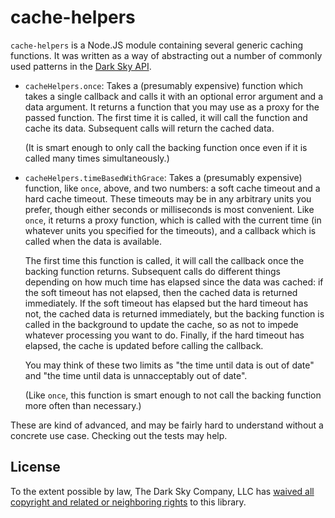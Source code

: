 cache-helpers
=============

`cache-helpers` is a Node.JS module containing several generic caching
functions. It was written as a way of abstracting out a number of commonly used
patterns in the [Dark Sky API](http://developer.darkskyapp.com/).

*   `cacheHelpers.once`: Takes a (presumably expensive) function which takes a
    single callback and calls it with an optional error argument and a data
    argument. It returns a function that you may use as a proxy for the passed
    function. The first time it is called, it will call the function and cache
    its data. Subsequent calls will return the cached data.

    (It is smart enough to only call the backing function once even if it is
    called many times simultaneously.)

*   `cacheHelpers.timeBasedWithGrace`: Takes a (presumably expensive) function,
    like `once`, above, and two numbers: a soft cache timeout and a hard cache
    timeout. These timeouts may be in any arbitrary units you prefer, though
    either seconds or milliseconds is most convenient. Like `once`, it returns
    a proxy function, which is called with the current time (in whatever units
    you specified for the timeouts), and a callback which is called when the
    data is available.

    The first time this function is called, it will call the callback once the
    backing function returns. Subsequent calls do different things depending on
    how much time has elapsed since the data was cached: if the soft timeout
    has not elapsed, then the cached data is returned immediately. If the soft
    timeout has elapsed but the hard timeout has not, the cached data is
    returned immediately, but the backing function is called in the background
    to update the cache, so as not to impede whatever processing you want to
    do. Finally, if the hard timeout has elapsed, the cache is updated before
    calling the callback.

    You may think of these two limits as "the time until data is out of date"
    and "the time until data is unnacceptably out of date".

    (Like `once`, this function is smart enough to not call the backing
    function more often than necessary.)

These are kind of advanced, and may be fairly hard to understand without a
concrete use case. Checking out the tests may help.


License
-------

To the extent possible by law, The Dark Sky Company, LLC has [waived all
copyright and related or neighboring rights][cc0] to this library.

[cc0]: http://creativecommons.org/publicdomain/zero/1.0/
